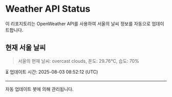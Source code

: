 
# Weather API Status

이 리포지토리는 OpenWeather API를 사용하여 서울의 날씨 정보를 자동으로 업데이트합니다.

## 현재 서울 날씨
> 서울의 현재 날씨: overcast clouds, 온도: 29.76°C, 습도: 70%

⏳ 업데이트 시간: 2025-08-03 08:52:12 (UTC)

---
자동 업데이트 봇에 의해 관리됩니다.
